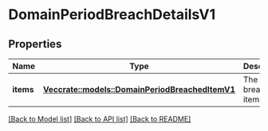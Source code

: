 # DomainPeriodBreachDetailsV1

## Properties

Name | Type | Description | Notes
------------ | ------------- | ------------- | -------------
**items** | [**Vec<crate::models::DomainPeriodBreachedItemV1>**](domain.BreachedItemV1.md) | The list of breach items |

[[Back to Model list]](./README.md#documentation-for-models) [[Back to API list]](./README.md#documentation-for-api-endpoints) [[Back to README]](../README.md)
